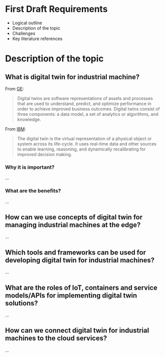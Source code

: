 # First Draft Requirements
- Logical outline
- Description of the topic
- Challenges
- Key literature references

# Description of the topic
## What is digital twin for industrial machine?
From [GE](https://www.ge.com/digital/applications/digital-twin):
> Digital twins are software representations of assets and processes that are used to understand, predict, and optimize performance in order to achieve improved business outcomes.  Digital twins consist of three components: a data model, a set of analytics or algorithms, and knowledge.

From [IBM](https://www.ibm.com/blogs/internet-of-things/iot-cheat-sheet-digital-twin/):
> The digital twin is the virtual representation of a physical object or system across its life-cycle. It uses real-time data and other sources to enable learning, reasoning, and dynamically recalibrating for improved decision making.

### Why it is important?
...

### What are the benefits?
...


## How can we use concepts of digital twin for managing industrial machines at the edge? 
...

## Which tools and frameworks can be used for developing digital twin for industrial machines?
...

## What are the roles of IoT, containers and service models/APIs for implementing digital twin solutions?
...

## How can we connect digital twin for industrial machines to the cloud services?
...